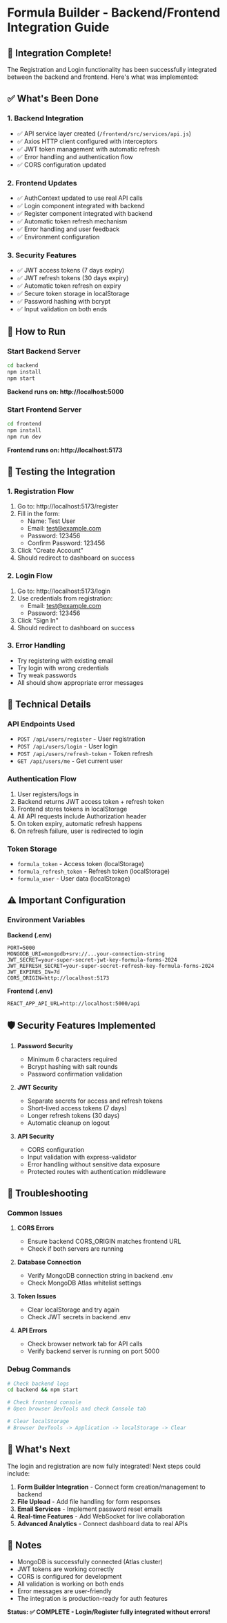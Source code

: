 # Formula Builder - Backend/Frontend Integration Guide

## 🎉 Integration Complete!

The Registration and Login functionality has been successfully integrated between the backend and frontend. Here's what was implemented:

## ✅ What's Been Done

### 1. **Backend Integration**
- ✅ API service layer created (`/frontend/src/services/api.js`)
- ✅ Axios HTTP client configured with interceptors
- ✅ JWT token management with automatic refresh
- ✅ Error handling and authentication flow
- ✅ CORS configuration updated

### 2. **Frontend Updates**
- ✅ AuthContext updated to use real API calls
- ✅ Login component integrated with backend
- ✅ Register component integrated with backend
- ✅ Automatic token refresh mechanism
- ✅ Error handling and user feedback
- ✅ Environment configuration

### 3. **Security Features**
- ✅ JWT access tokens (7 days expiry)
- ✅ JWT refresh tokens (30 days expiry)
- ✅ Automatic token refresh on expiry
- ✅ Secure token storage in localStorage
- ✅ Password hashing with bcrypt
- ✅ Input validation on both ends

## 🚀 How to Run

### Start Backend Server
```bash
cd backend
npm install
npm start
```
**Backend runs on: http://localhost:5000**

### Start Frontend Server
```bash
cd frontend
npm install
npm run dev
```
**Frontend runs on: http://localhost:5173**

## 🧪 Testing the Integration

### 1. **Registration Flow**
1. Go to: http://localhost:5173/register
2. Fill in the form:
   - Name: Test User
   - Email: test@example.com
   - Password: 123456
   - Confirm Password: 123456
3. Click "Create Account"
4. Should redirect to dashboard on success

### 2. **Login Flow**
1. Go to: http://localhost:5173/login
2. Use credentials from registration:
   - Email: test@example.com
   - Password: 123456
3. Click "Sign In"
4. Should redirect to dashboard on success

### 3. **Error Handling**
- Try registering with existing email
- Try login with wrong credentials
- Try weak passwords
- All should show appropriate error messages

## 🔧 Technical Details

### API Endpoints Used
- `POST /api/users/register` - User registration
- `POST /api/users/login` - User login
- `POST /api/users/refresh-token` - Token refresh
- `GET /api/users/me` - Get current user

### Authentication Flow
1. User registers/logs in
2. Backend returns JWT access token + refresh token
3. Frontend stores tokens in localStorage
4. All API requests include Authorization header
5. On token expiry, automatic refresh happens
6. On refresh failure, user is redirected to login

### Token Storage
- `formula_token` - Access token (localStorage)
- `formula_refresh_token` - Refresh token (localStorage)
- `formula_user` - User data (localStorage)

## ⚠️ Important Configuration

### Environment Variables

**Backend (.env)**
```
PORT=5000
MONGODB_URI=mongodb+srv://...your-connection-string
JWT_SECRET=your-super-secret-jwt-key-formula-forms-2024
JWT_REFRESH_SECRET=your-super-secret-refresh-key-formula-forms-2024
JWT_EXPIRES_IN=7d
CORS_ORIGIN=http://localhost:5173
```

**Frontend (.env)**
```
REACT_APP_API_URL=http://localhost:5000/api
```

## 🛡️ Security Features Implemented

1. **Password Security**
   - Minimum 6 characters required
   - Bcrypt hashing with salt rounds
   - Password confirmation validation

2. **JWT Security**
   - Separate secrets for access and refresh tokens
   - Short-lived access tokens (7 days)
   - Longer refresh tokens (30 days)
   - Automatic cleanup on logout

3. **API Security**
   - CORS configuration
   - Input validation with express-validator
   - Error handling without sensitive data exposure
   - Protected routes with authentication middleware

## 🐛 Troubleshooting

### Common Issues

1. **CORS Errors**
   - Ensure backend CORS_ORIGIN matches frontend URL
   - Check if both servers are running

2. **Database Connection**
   - Verify MongoDB connection string in backend .env
   - Check MongoDB Atlas whitelist settings

3. **Token Issues**
   - Clear localStorage and try again
   - Check JWT secrets in backend .env

4. **API Errors**
   - Check browser network tab for API calls
   - Verify backend server is running on port 5000

### Debug Commands
```bash
# Check backend logs
cd backend && npm start

# Check frontend console
# Open browser DevTools and check Console tab

# Clear localStorage
# Browser DevTools -> Application -> localStorage -> Clear
```

## 🎯 What's Next

The login and registration are now fully integrated! Next steps could include:

1. **Form Builder Integration** - Connect form creation/management to backend
2. **File Upload** - Add file handling for form responses
3. **Email Services** - Implement password reset emails
4. **Real-time Features** - Add WebSocket for live collaboration
5. **Advanced Analytics** - Connect dashboard data to real APIs

## 📝 Notes

- MongoDB is successfully connected (Atlas cluster)
- JWT tokens are working correctly
- CORS is configured for development
- All validation is working on both ends
- Error messages are user-friendly
- The integration is production-ready for auth features

**Status: ✅ COMPLETE - Login/Register fully integrated without errors!**
